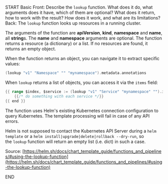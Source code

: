 START
Basic
Front: Describe the `lookup` function. What does it do, what arguments does it have, which of them are optional? What does it return, how to work with the result? How does it work, and what are its limitations?
Back: 
The `lookup` function looks up resources in a running cluster.  
  
The arguments of the function are **apiVersion**, **kind**, **namespace** and **name**, all **string**s. The **name** and **namespace** arguments are optional. The function returns a resource (a dictionary) or a list. If no resources are found, it returns an empty object.  
  
When the function returns an object, you can navigate it to extract specific values:  

```go
(lookup "v1" "Namespace" "" "mynamespace").metadata.annotations

```

When `lookup` returns a list of objects, you can access it via the `items` field:  

```go
{{ range $index, $service := (lookup "v1" "Service" "mynamespace" "").items }}
    {{/* do something with each service */}}
{{ end }}
```

The function uses Helm's existing Kubernetes connection configuration to query Kubernetes. The template processing will fail in case of any API errors.  
  
Helm is not supposed to contact the Kubernetes API Server during a `helm template` or a `helm install|upgrade|delete|rollback --dry-run`, so the `lookup` function will return an empty list (i.e. dict) in such a case.  
  
Source: [https://helm.sh/docs/chart_template_guide/functions_and_pipelines/#using-the-lookup-function](https://helm.sh/docs/chart_template_guide/functions_and_pipelines/#using-the-lookup-function)
<!--ID: 1745135900089-->
END
